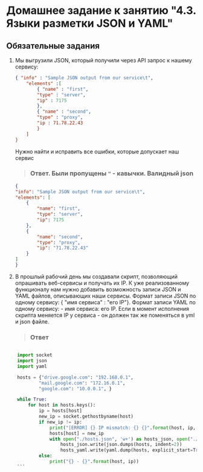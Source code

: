 # Домашнее задание к занятию "4.3. Языки разметки JSON и YAML"

## Обязательные задания

1. Мы выгрузили JSON, который получили через API запрос к нашему сервису:
	```json
    { "info" : "Sample JSON output from our service\t",
        "elements" :[
            { "name" : "first",
            "type" : "server",
            "ip" : 7175 
            },
            { "name" : "second",
            "type" : "proxy",
            "ip : 71.78.22.43
            }
        ]
    }
	```

    Нужно найти и исправить все ошибки, которые допускает наш сервис


    >### Ответ. Были пропущены `"` - кавычки. Валидный json


    ```json
    {
    "info": "Sample JSON output from our service\t",
    "elements": [
        {
            "name": "first",
            "type": "server",
            "ip": 7175
        },
        {
            "name": "second",
            "type": "proxy",
            "ip": "71.78.22.43"
        }
    ]
    }
    ```

2. В прошлый рабочий день мы создавали скрипт, позволяющий опрашивать веб-сервисы и получать их IP. К уже реализованному функционалу нам нужно добавить возможность записи JSON и YAML файлов, описывающих наши сервисы. Формат записи JSON по одному сервису: { "имя сервиса" : "его IP"}. Формат записи YAML по одному сервису: - имя сервиса: его IP. Если в момент исполнения скрипта меняется IP у сервиса - он должен так же поменяться в yml и json файле.

    >### Ответ 

```python

    import socket
    import json
    import yaml

    hosts = {"drive.google.com": "192.168.0.1",
            "mail.google.com": "172.16.0.1",
            "google.com": "10.0.0.1", }

    while True:
        for host in hosts.keys():
            ip = hosts[host]
            new_ip = socket.gethostbyname(host)
            if new_ip != ip:
                print("[ERROR] {} IP mismatch: {} {}".format(host, ip, new_ip))
                hosts[host] = new_ip
                with open("./hosts.json", 'w+') as hosts_json, open("./hosts.yaml", 'w+') as hosts_yaml:
                    hosts_json.write(json.dumps(hosts, indent=2))
                    hosts_yaml.write(yaml.dump(hosts, explicit_start=True, explicit_end=True))
            else:
                print("{} - {}".format(host, ip))
    ```